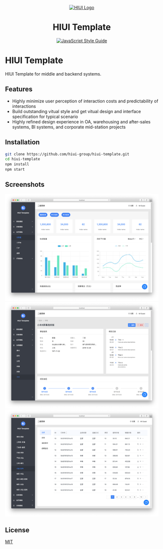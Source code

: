 <div align="center">

[![HIUI Logo](https://raw.githubusercontent.com/XiaoMi/hiui/master/site/static/img/logo.png)](https://xiaomi.github.io/hiui/)

<h1 align="center">HIUI Template</h1>

[![JavaScript Style Guide](https://camo.githubusercontent.com/58fbab8bb63d069c1e4fb3fa37c2899c38ffcd18/68747470733a2f2f696d672e736869656c64732e696f2f62616467652f636f64655f7374796c652d7374616e646172642d627269676874677265656e2e737667)](https://github.com/standard/standard)

</div>

# HIUI Template

HIUI Template for middle and backend systems.

## Features

- Highly minimize user perception of interaction costs and predictability of interactions
- Build outstanding vitual style and get vitual design and interface specification for typical scenario
- Highly refined design experience in OA, warehousing and after-sales systems, BI systems, and corporate mid-station projects

## Installation

```bash
git clone https://github.com/hiui-group/hiui-template.git
cd hiui-template
npm install
npm start
```

## Screenshots

![sc01](./public/screenshots/sc01.png)
![sc02](./public/screenshots/sc02.png)
![sc03](./public/screenshots/sc03.png)

## License

[MIT](./LICENSE)
